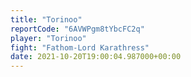 ```yaml
---
title: "Torinoo"
reportCode: "6AVWPgm8tYbcFC2q"
player: "Torinoo"
fight: "Fathom-Lord Karathress"
date: 2021-10-20T19:00:04.987000+00:00
---
```

